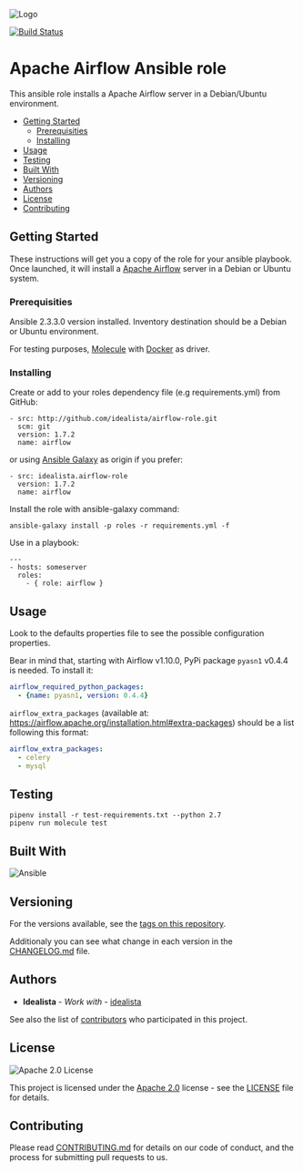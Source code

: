 ![Logo](https://raw.githubusercontent.com/idealista/airflow-role/master/logo.gif)

[![Build Status](https://travis-ci.org/idealista/airflow-role.png)](https://travis-ci.org/idealista/airflow-role)

# Apache Airflow Ansible role

This ansible role installs a Apache Airflow server in a Debian/Ubuntu environment.

- [Getting Started](#getting-started)
	- [Prerequisities](#prerequisities)
	- [Installing](#installing)
- [Usage](#usage)
- [Testing](#testing)
- [Built With](#built-with)
- [Versioning](#versioning)
- [Authors](#authors)
- [License](#license)
- [Contributing](#contributing)

## Getting Started

These instructions will get you a copy of the role for your ansible playbook. Once launched, it will install a [Apache Airflow](https://airflow.apache.org/) server in a Debian or Ubuntu system.

### Prerequisities

Ansible 2.3.3.0 version installed.
Inventory destination should be a Debian or Ubuntu environment.

For testing purposes, [Molecule](https://molecule.readthedocs.io/) with [Docker](https://www.docker.com/) as driver.

### Installing

Create or add to your roles dependency file (e.g requirements.yml) from GitHub:

```
- src: http://github.com/idealista/airflow-role.git
  scm: git
  version: 1.7.2
  name: airflow
```

or using [Ansible Galaxy](https://galaxy.ansible.com/idealista/airflow-role/) as origin if you prefer:

```
- src: idealista.airflow-role
  version: 1.7.2
  name: airflow
```

Install the role with ansible-galaxy command:

```
ansible-galaxy install -p roles -r requirements.yml -f
```

Use in a playbook:

```
---
- hosts: someserver
  roles:
    - { role: airflow }
```

## Usage

Look to the defaults properties file to see the possible configuration properties.

Bear in mind that, starting with Airflow v1.10.0, PyPi package `pyasn1` v0.4.4 is needed. To install it:
``` yml
airflow_required_python_packages:
  - {name: pyasn1, version: 0.4.4}
```

`airflow_extra_packages` (available at: https://airflow.apache.org/installation.html#extra-packages) should be a list following this format:
``` yml
airflow_extra_packages:
  - celery
  - mysql
```
## Testing

```
pipenv install -r test-requirements.txt --python 2.7
pipenv run molecule test
```

## Built With

![Ansible](https://img.shields.io/badge/ansible-2.4.5.0-green.svg)

## Versioning

For the versions available, see the [tags on this repository](https://github.com/idealista/airflow-role/tags).

Additionaly you can see what change in each version in the [CHANGELOG.md](CHANGELOG.md) file.

## Authors

* **Idealista** - *Work with* - [idealista](https://github.com/idealista)

See also the list of [contributors](https://github.com/idealista/airflow-role/contributors) who participated in this project.

## License

![Apache 2.0 License](https://img.shields.io/hexpm/l/plug.svg)

This project is licensed under the [Apache 2.0](https://www.apache.org/licenses/LICENSE-2.0) license - see the [LICENSE](LICENSE) file for details.

## Contributing

Please read [CONTRIBUTING.md](CONTRIBUTING.md) for details on our code of conduct, and the process for submitting pull requests to us.
